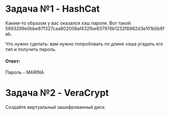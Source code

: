 # Задача №1 - HashCat
Каким-то образом у вас оказался хэш пароля. Вот такой: 5693299e0bbe87f327caa802008af432fbe837976b1232f8982d3e101b5b6fab.

Что нужно сделать: вам нужно попробовать по длине хэша угадать его тип и получить пароль.
#### Ответ:
Пароль - MARINA
# Задача №2 - VeraCrypt
Создайте виртуальный зашифрованный диск.